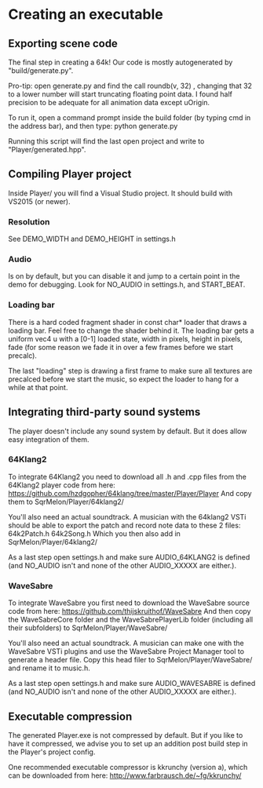 # Creating an executable

## Exporting scene code

The final step in creating a 64k! Our code is mostly autogenerated by "build/generate.py".

Pro-tip: open generate.py and find the call roundb(v, 32) , changing that 32 to a lower number
will start truncating floating point data. I found half precision to be adequate for all animation
data except uOrigin.

To run it, open a command prompt inside the build folder (by typing cmd in the address bar), and then type:
python generate.py

Running this script will find the last open project and write to "Player/generated.hpp".

## Compiling Player project

Inside Player/ you will find a Visual Studio project. It should build with VS2015 (or newer).

### Resolution 
See DEMO_WIDTH and DEMO_HEIGHT in settings.h

### Audio
Is on by default, but you can disable it and jump to a certain point in the demo for debugging. Look for NO_AUDIO in settings.h, and START_BEAT.

### Loading bar
There is a hard coded fragment shader in const char* loader that draws a loading bar. Feel free
to change the shader behind it. The loading bar gets a uniform vec4 u with a [0-1] loaded state,
width in pixels, height in pixels, fade (for some reason we fade it in over a few frames before we
start precalc).

The last "loading" step is drawing a first frame to make sure all textures are precalced before we
start the music, so expect the loader to hang for a while at that point.

## Integrating third-party sound systems

The player doesn't include any sound system by default. But it does allow easy integration of them.

### 64Klang2

To integrate 64Klang2 you need to download all .h and .cpp files from the 64Klang2 player code from here:
https://github.com/hzdgopher/64klang/tree/master/Player/Player
And copy them to SqrMelon/Player/64klang2/

You'll also need an actual soundtrack. A musician with the 64klang2 VSTi should be able to export the patch and record note data to these 2 files:
64k2Patch.h
64k2Song.h
Which you then also add in SqrMelon/Player/64klang2/

As a last step open settings.h and make sure AUDIO_64KLANG2 is defined (and NO_AUDIO isn't and none of the other AUDIO_XXXXX are either.).

### WaveSabre

To integrate WaveSabre you first need to download the WaveSabre source code from here:
https://github.com/thijskruithof/WaveSabre
And then copy the WaveSabreCore folder and the WaveSabrePlayerLib folder (including all their subfolders) to SqrMelon/Player/WaveSabre/

You'll also need an actual soundtrack. A musician can make one with the WaveSabre VSTi plugins and use the WaveSabre Project Manager tool to generate a header file. Copy this head filer to SqrMelon/Player/WaveSabre/ and rename it to music.h.

As a last step open settings.h and make sure AUDIO_WAVESABRE is defined (and NO_AUDIO isn't and none of the other AUDIO_XXXXX are either.).


## Executable compression

The generated Player.exe is not compressed by default. But if you like to have it compressed, we advise you to set up an addition post build step in the Player's project config.

One recommended executable compressor is kkrunchy (version a), which can be downloaded from here:
http://www.farbrausch.de/~fg/kkrunchy/



